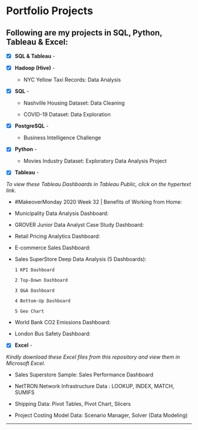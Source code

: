# Portfolio Projects
## Following are my projects in SQL, Python, Tableau & Excel: <br />


- [x] **SQL & Tableau** - 

- [x] **Hadoop (Hive)** - 
  - NYC Yellow Taxi Records: Data Analysis

- [x] **SQL** - 
  - Nashville Housing Dataset: Data Cleaning 

  - COVID-19 Dataset: Data Exploration 


- [x] **PostgreSQL** - 
  - Business Intelligence Challenge

- [x] **Python** - 
  - Movies Industry Dataset: Exploratory Data Analysis Project


- [x] **Tableau** - 

*To view these Tableau Dashboards in Tableau Public, click on the hypertext link.*

- #MakeoverMonday 2020 Week 32 | Benefits of Working from Home: 

- Municipality Data Analysis Dashboard:  

- GROVER Junior Data Analyst Case Study Dashboard: 

- Retail Pricing Analytics Dashboard: 

- E-commerce Sales Dashboard: 

- Sales SuperStore Deep Data Analysis (5 Dashboards): 
      
      1 KPI Dashboard

      2 Top-Down Dashboard
     
      3 Q&A Dashboard

      4 Bottom-Up Dashboard
      
      5 Geo Chart



- World Bank CO2 Emissions Dashboard: 

- London Bus Safety Dashboard: 



- [x] **Excel** - 

*Kindly download these Excel files from this repository and view them in Microsoft Excel.*


- Sales Superstore Sample: Sales Performance Dashboard <br />


- NetTRON Network Infrastructure Data : LOOKUP, INDEX, MATCH, SUMIFS <br />


- Shipping Data: Pivot Tables, Pivot Chart, Slicers 


- Project Costing Model Data: Scenario Manager, Solver (Data Modeling)

--------------------------------------------------------------------------------------------------------------------------------------------------------------------------------
